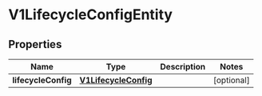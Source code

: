 # V1LifecycleConfigEntity

## Properties
Name | Type | Description | Notes
------------ | ------------- | ------------- | -------------
**lifecycleConfig** | [**V1LifecycleConfig**](V1LifecycleConfig.md) |  |  [optional]
